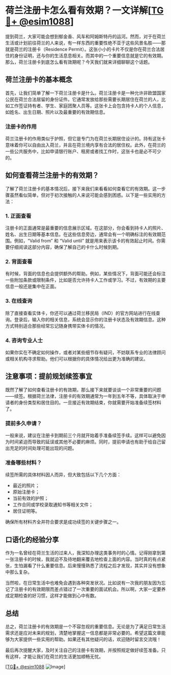 # 荷兰注册卡怎么看有效期？一文详解[[TG💪+ @esim1088](https://t.me/s/esim1088)]

提到荷兰，大家可能会想到郁金香、风车和阿姆斯特丹的运河。然而，对于在荷兰生活或计划前往荷兰的人来说，有一样东西的重要性绝不亚于这些风景名胜——那就是荷兰的注册卡（Residence Permit）。这张小小的卡片不仅是你在荷兰合法居住的身份证明，还与你的生活息息相关。而其中的一个重要信息就是它的有效期。那么，荷兰注册卡到底怎么看有效期呢？今天我们就来详细聊聊这个话题。

## 荷兰注册卡的基本概念

首先，让我们简单了解一下荷兰注册卡是什么。荷兰注册卡是一种允许非欧盟国家公民在荷兰合法居留的身份证件。它通常发放给那些需要长期居住在荷兰的人，比如工作签证持有者、学生、家庭团聚人员等。这张卡上会包含持卡人的个人信息，如姓名、出生日期、照片以及最重要的有效期信息。

### 注册卡的作用

荷兰注册卡的作用类似于护照，但它是专门为在荷兰长期居住设计的。持有这张卡意味着你可以自由出入荷兰，并且在荷兰境内享有合法的居住权。此外，在荷兰的一些公共服务中，比如申请银行账户、租房或者找工作时，这张卡也是必不可少的。

## 如何查看荷兰注册卡的有效期？

了解了荷兰注册卡的基本情况后，接下来我们来看看如何查看它的有效期。这一步骤虽然看似简单，但对于初次接触的人来说可能会感到困惑。以下是一些实用的方法：

### 1. **正面查看**

注册卡的正面通常是最重要的信息展示区域。在这部分，你会看到持卡人的照片、姓名、出生日期等基本信息。在这些信息旁边，通常会有一个明确标注的有效期范围。例如，“Valid from” 和 “Valid until” 就是用来表示该卡的有效起止时间。你需要仔细阅读这部分内容，确保了解自己的卡什么时候到期。

### 2. **背面查看**

有时候，背面的信息也会提供额外的帮助。例如，某些情况下，背面可能还会标注一些附加条款或限制条件，比如是否允许持卡人工作或学习。不过，有效期的主要信息一般还是集中在正面。

### 3. **在线查询**

除了直接查看实体卡，你还可以通过荷兰移民局（IND）的官方网站进行在线查询。登录后，输入你的相关信息，系统会显示你的注册卡状态及有效期信息。这种方式特别适合那些经常忘记随身携带实体卡的情况。

### 4. **咨询专业人士**

如果你实在不确定如何操作，或者对某些细节存有疑问，不妨联系专业的法律顾问或相关机构寻求帮助。他们可以根据你的具体情况给出更为准确的建议。

## 注意事项：提前规划续签事宜

既然了解了如何查看注册卡的有效期，那么接下来就要谈谈一个非常重要的问题——续签。根据荷兰法律，注册卡的有效期通常为一年到五年不等，具体取决于申请者的身份类型和居住目的。一旦接近有效期结束，你就需要开始准备续签材料了。

### 提前多久申请？

一般来说，建议在注册卡到期前三个月就开始着手准备续签手续。这样可以避免因为时间紧迫而导致的延误或其他不必要的麻烦。同时，提前申请也有助于给自己留出充足的时间处理可能出现的问题。

### 准备哪些材料？

续签所需的具体材料因人而异，但大致包括以下几个方面：
- 最近的照片；
- 原始注册卡；
- 当前有效的护照；
- 工作合同或学校录取通知书等相关文件；
- 居住证明等。

确保所有材料齐全并符合要求是成功续签的关键步骤之一。

## 口语化的经验分享

作为一名曾经在荷兰生活的过来人，我深知办理这类事务时的心情。记得刚拿到第一张注册卡的时候，我就迫不及待地翻来覆去地检查上面的内容。当时真的有点紧张，生怕漏看了什么重要信息。后来慢慢熟悉了流程之后才发现，其实并没有想象中那么复杂。

当然啦，在日常生活中也难免会遇到各种突发状况。比如说有一次我的朋友因为忘记了注册卡的有效期限而差点错过了一次重要的面试机会。所以啊，大家一定要养成定期检查的好习惯，这样才能做到心中有数。

## 总结

总之，荷兰注册卡的有效期是一个不容忽视的重要信息。无论是为了满足日常生活需求还是应对未来的规划，清楚地掌握这一信息都是非常必要的。希望这篇文章能够为大家提供一些实用的帮助。如果还有其他疑问的话，欢迎随时留言交流哦！

最后再次提醒大家，及时关注自己的注册卡有效期，并按照规定做好续签准备。只有这样，才能让我们在荷兰的生活更加顺畅无忧。

[[TG💪+ @esim1088](https://t.me/s/esim1088) ![Image](https://i.postimg.cc/4NQfJmqS/Snipaste-2025-05-13-00-14-12.png)]